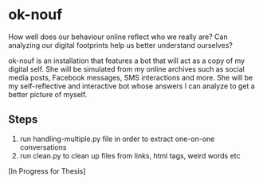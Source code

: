 # ok-nouf

How well does our behaviour online reflect who we really are? Can analyzing our digital footprints help us better understand ourselves?

ok-nouf is an installation that features a bot that will act as a copy of my digital self. She will be simulated from my online archives such as social media posts, Facebook messages, SMS interactions and more. She will be my self-reflective and interactive bot whose answers I can analyze to get a better picture of myself.

## Steps

1. run handling-multiple.py file in order to extract one-on-one conversations
2. run clean.py to clean up files from links, html tags, weird words etc

[In Progress for Thesis]
